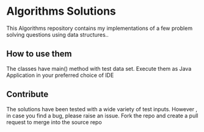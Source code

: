 # Algorithms Solutions

This Algorithms repository contains my implementations of a few problem solving questions using data structures..

## How to use them

The classes have main() method with test data set. Execute them as Java Application in your preferred choice of IDE

## Contribute 

The solutions have been tested with a wide variety of test inputs. However , in case you find a bug, please raise an issue. Fork the repo and create a pull request to merge into the source repo